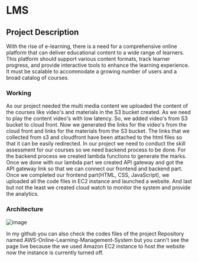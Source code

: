 # LMS

## Project Description
With the rise of e-learning, there is a need for a comprehensive online platform that can deliver educational content to a wide range of learners. This platform should support various content formats, track learner progress, and provide interactive tools to enhance the learning experience. It must be scalable to accommodate a growing number of users and a broad catalog of courses.

### Working 
As our project needed the multi media content we uploaded the content of the courses like video's and materials in the S3 bucket created. As we need to play the content video's with low latency. So, we added video's from S3 bucket to cloud front. Now we  generated the links for the video's from the cloud front and links for the materials from the S3 bucket. The links that we collected from s3 and cloudfront have been attached to the html files so that it can be easily redirected. In our project we need to conduct the skill assessment for our courses so we need backend process to be done. For the backend process we created  lambda functions to generate the marks. Once we done with our lambda part we created API gateway and got the API gateway link so that we can connect our frontend and backend part. Once we completed our frontend part(HTML, CSS, JavaScript), we uploaded all the code files in EC2 instance and launched a website. And last but not the least we created cloud watch to monitor the system and provide the analytics.

### Architecture
![image](https://github.com/user-attachments/assets/ba240614-cb0c-4c0b-b2ee-eaa211020fed)


In my github you can also check the codes files of the project Repository named AWS-Online-Learning-Management-System but you cann't see the page live because the we used Amazon EC2 instance to host the website now the instance is currently turned off.



